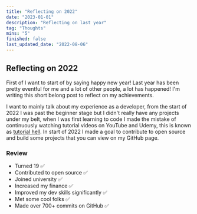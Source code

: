 ```yaml
---
title: "Reflecting on 2022"
date: "2023-01-01"
description: "Reflecting on last year"
tag: "Thoughts"
mins: "5"
finished: false
last_updated_date: "2022-08-06"
---
```


## Reflecting on 2022

First of I want to start of by saying happy new year! Last year has been pretty eventful for me and a lot of other people, a lot has happened! I'm writing this short belong post to reflect on my achievements.

I want to mainly talk about my experience as a developer, from the start of 2022 I was past the beginner stage but I didn't really have any projects under my belt, when I was first learning to code I made the mistake of continuously watching tutorial videos on YouTube and Udemy, this is known as [tutorial hell](https://medium.com/codex/what-is-tutorial-hell-and-how-to-avoid-it-to-improve-as-a-developer-8c5376c97011). In start of 2022 I made a goal to contribute to open source and build some projects that you can view on my GitHub page. 

### Review

- Turned 19 ✅
- Contributed to open source ✅
- Joined university ✅
- Increased my finance ✅
- Improved my dev skills significantly ✅
- Met some cool folks ✅
- Made over 700+ commits on GitHub ✅